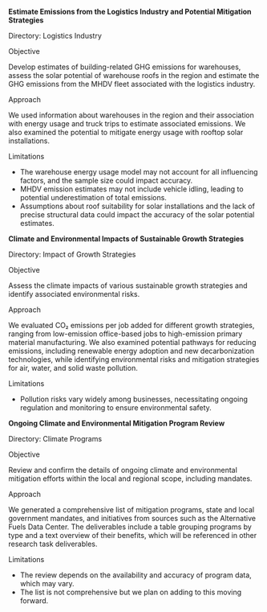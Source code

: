  

**Estimate Emissions from the Logistics Industry and Potential Mitigation Strategies**

Directory: Logistics Industry

Objective

Develop estimates of building-related GHG emissions for warehouses, assess the solar potential of warehouse roofs in the region and estimate the GHG emissions from the MHDV fleet associated with the logistics industry.

Approach

We used information about warehouses in the region and their association with energy usage and truck trips to estimate associated emissions. We also examined the potential to mitigate energy usage with rooftop solar installations.

Limitations

* The warehouse energy usage model may not account for all influencing factors, and the sample size could impact accuracy.  
* MHDV emission estimates may not include vehicle idling, leading to potential underestimation of total emissions.  
* Assumptions about roof suitability for solar installations and the lack of precise structural data could impact the accuracy of the solar potential estimates.

**Climate and Environmental Impacts of Sustainable Growth Strategies**

Directory: Impact of Growth Strategies

Objective

Assess the climate impacts of various sustainable growth strategies and identify associated environmental risks.

Approach

We evaluated CO₂ emissions per job added for different growth strategies, ranging from low-emission office-based jobs to high-emission primary material manufacturing. We also examined potential pathways for reducing emissions, including renewable energy adoption and new decarbonization technologies, while identifying environmental risks and mitigation strategies for air, water, and solid waste pollution.

Limitations

* Pollution risks vary widely among businesses, necessitating ongoing regulation and monitoring to ensure environmental safety.  
  


**Ongoing Climate and Environmental Mitigation Program Review**

Directory: Climate Programs

Objective

Review and confirm the details of ongoing climate and environmental mitigation efforts within the local and regional scope, including mandates.

Approach

We generated a comprehensive list of mitigation programs, state and local government mandates, and initiatives from sources such as the Alternative Fuels Data Center. The deliverables include a table grouping programs by type and a text overview of their benefits, which will be referenced in other research task deliverables.

Limitations

* The review depends on the availability and accuracy of program data, which may vary.  
* The list is not comprehensive but we plan on adding to this moving forward.